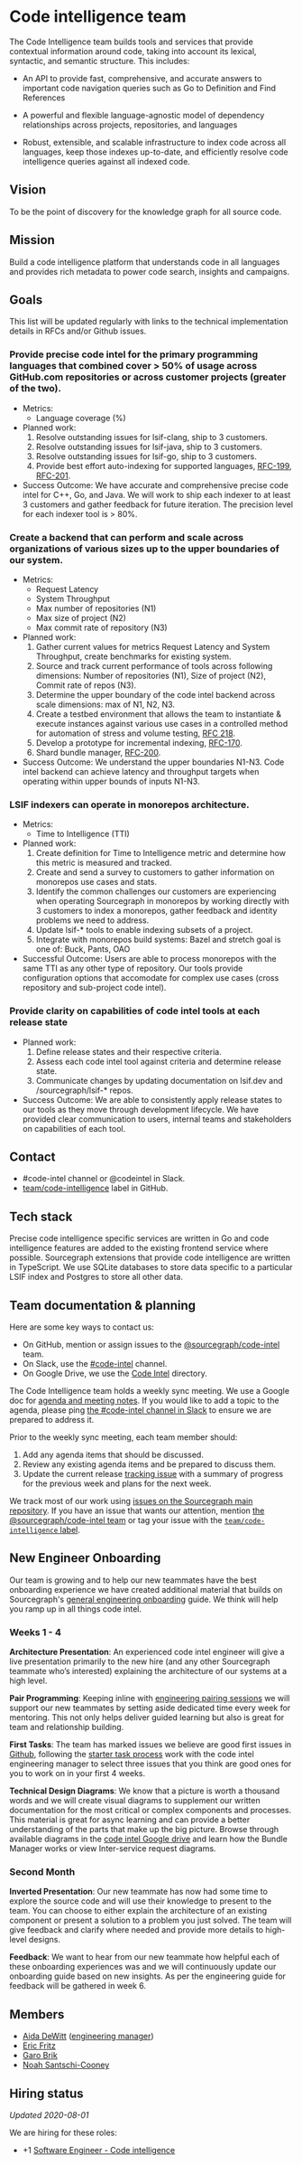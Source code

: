 # Code intelligence team

The Code Intelligence team builds tools and services that provide contextual information around code, taking into account its lexical, syntactic, and semantic structure. This includes:

- An API to provide fast, comprehensive, and accurate answers to important code navigation queries such as Go to Definition and Find References

- A powerful and flexible language-agnostic model of dependency relationships across projects, repositories, and languages

- Robust, extensible, and scalable infrastructure to index code across all languages, keep those indexes up-to-date, and efficiently resolve code intelligence queries against all indexed code.

## Vision

To be the point of discovery for the knowledge graph for all source code.

## Mission

Build a code intelligence platform that understands code in all languages and provides rich metadata to power code search, insights and campaigns. 

## Goals

This list will be updated regularly with links to the technical implementation details in RFCs and/or Github issues.

### Provide precise code intel for the primary programming languages that combined cover > 50% of usage across GitHub.com repositories or across customer projects (greater of the two).

- Metrics:
  - Language coverage (%)
- Planned work:
  1. Resolve outstanding issues for lsif-clang, ship to 3 customers.
  1. Resolve outstanding issues for lsif-java, ship to 3 customers. 
  1. Resolve outstanding issues for lsif-go, ship to 3 customers. 
  1. Provide best effort auto-indexing for supported languages, [RFC-199](https://docs.google.com/document/d/1rCduWqaLAbMu2s43RwJTBbRlhL6qS3oqq4iawiGdoVE/edit), [RFC-201](https://docs.google.com/document/d/1NPQs1s814LZjNXjPuavqC1N7hZR192DNtmSBmAeH9UY/edit).
- Success Outcome: We have accurate and comprehensive precise code intel for C++, Go, and Java. We will work to ship each indexer to at least 3 customers and gather feedback for future iteration. The precision level for each indexer tool is > 80%.

### Create a backend that can perform and scale across organizations of various sizes up to the upper boundaries of our system.

- Metrics:
  - Request Latency
  - System Throughput
  - Max number of repositories (N1)
  - Max size of project (N2)
  - Max commit rate of repository (N3)
- Planned work:
  1. Gather current values for metrics Request Latency and System Throughput, create benchmarks for existing system.
  1. Source and track current performance of tools across following dimensions: Number of repositories (N1), Size of project (N2), Commit rate of repos (N3).
  1. Determine the upper boundary of the code intel backend across scale dimensions: max of N1, N2, N3.
  1. Create a testbed environment that allows the team to instantiate & execute instances against various use cases in a controlled method for automation of stress and volume testing, [RFC 218](https://docs.google.com/document/d/1UitCAKefZLCewzDqxN787EsKDdepZ9Dqz1zXpdPFjgU/view).
  1. Develop a prototype for incremental indexing, [RFC-170](https://docs.google.com/document/d/1NPu0Vc7FpdoYwCrtpnu-8KB4OPbw7L0KBTqw96JVc8w/edit).
  1. Shard bundle manager, [RFC-200](https://docs.google.com/document/d/1IfkY9a6odfQmkjGtgJBFtPOUFuTwWryawFfVGRi8hO4/).
- Success Outcome: We understand the upper boundaries N1-N3. Code intel backend can achieve latency and throughput targets when operating within upper bounds of inputs N1-N3.

### LSIF indexers can operate in monorepos architecture.

- Metrics:
  - Time to Intelligence (TTI)
- Planned work:
  1. Create definition for Time to Intelligence metric and determine how this metric is measured and tracked.
  1. Create and send a survey to customers to gather information on monorepos use cases and stats.
  1. Identify the common challenges our customers are experiencing when operating Sourcegraph in monorepos by working directly with 3 customers to index a monorepos, gather feedback and identity problems we need to address.
  1. Update lsif-* tools to enable indexing subsets of a project.
  1. Integrate with monorepos build systems: Bazel and stretch goal is one of: Buck, Pants, OAO
- Successful Outcome: Users are able to process monorepos with the same TTI as any other type of repository. Our tools provide configuration options that accomodate for complex use cases (cross repository and sub-project code intel).

### Provide clarity on capabilities of code intel tools at each release state

- Planned work:
  1. Define release states and their respective criteria. 
  1. Assess each code intel tool against criteria and determine release state.
  1. Communicate changes by updating documentation on lsif.dev and /sourcegraph/lsif-* repos.
- Success Outcome: We are able to consistently apply release states to our tools as they move through development lifecycle. We have provided clear communication to users, internal teams and stakeholders on capabilities of each tool.

## Contact

- #code-intel channel or @codeintel in Slack.
- [team/code-intelligence](https://github.com/sourcegraph/sourcegraph/issues/new?labels=team/code-intelligence) label in GitHub.

## Tech stack

Precise code intelligence specific services are written in Go and code intelligence features are added to the existing frontend service where possible. Sourcegraph extensions that provide code intelligence are written in TypeScript. We use SQLite databases to store data specific to a particular LSIF index and Postgres to store all other data.

## Team documentation & planning

Here are some key ways to contact us:

- On GitHub, mention or assign issues to the [@sourcegraph/code-intel](https://github.com/orgs/sourcegraph/teams/code-intel) team.
- On Slack, use the [#code-intel](https://app.slack.com/client/T02FSM7DL/CHXHX7XAS) channel.
- On Google Drive, we use the [Code Intel](https://drive.google.com/drive/folders/1vKcW5EM4RBIuF8ZFvPM0G1FRwl_03RXK) directory.

The Code Intelligence team holds a weekly sync meeting.  We use a Google doc for [agenda and meeting notes](https://docs.google.com/document/d/1R4gXavKwajVRplHSy1ECn_ZHMoQZIwiGKqWWb2SdbUE/edit). If you would like to add a topic to the agenda, please ping [the #code-intel channel in Slack]( https://app.slack.com/client/T02FSM7DL/CHXHX7XAS) to ensure we are prepared to address it.

Prior to the weekly sync meeting, each team member should:

1. Add any agenda items that should be discussed.
2. Review any existing agenda items and be prepared to discuss them.
3. Update the current release [tracking issue](../tracking_issues.md) with a summary of progress for the previous week and plans for the next week.

We track most of our work using [issues on the Sourcegraph main repository](https://github.com/sourcegraph/sourcegraph/issues). If you have an issue that wants our attention, mention [the @sourcegraph/code-intel team](https://github.com/orgs/sourcegraph/teams/code-intel) or tag your issue with the [`team/code-intelligence` label](https://github.com/sourcegraph/sourcegraph/labels/team%2Fcode-intelligence).

## New Engineer Onboarding

Our team is growing and to help our new teammates have the best onboarding experience we have created additional material that builds on Sourcegraph's [general engineering onboarding](../onboarding.md) guide. We think will help you ramp up in all things code intel.

### Weeks 1 - 4

**Architecture Presentation**: An experienced code intel engineer will give a live presentation primarily to the new hire (and any other Sourcegraph teammate who’s interested) explaining the architecture of our systems at a high level.

**Pair Programming**: Keeping inline with [engineering pairing sessions](../onboarding.md#pairing-sessions) we will support our new teammates by setting aside dedicated time every week for mentoring. This not only helps deliver guided learning but also is great for team and relationship building.

**First Tasks**: The team has marked issues we believe are good first issues in [Github](https://github.com/sourcegraph/sourcegraph/issues?q=is%3Aopen+label%3A%22good+first+issue%22++label%3A%22team%2Fcode-intelligence%22), following the [starter task process](../onboarding.md#starter-tasks) work with the code intel engineering manager to select three issues that you think are good ones for you to work on in your first 4 weeks.

**Technical Design Diagrams**: We know that a picture is worth a thousand words and we will create visual diagrams to supplement our written documentation for the most critical or complex components and processes. This material is great for async learning and can provide a better understanding of the parts that make up the big picture. Browse through available diagrams in the [code intel Google drive](https://drive.google.com/drive/folders/1vKcW5EM4RBIuF8ZFvPM0G1FRwl_03RXK) and learn how the Bundle Manager works or view Inter-service request diagrams.

### Second Month

**Inverted Presentation**: Our new teammate has now had some time to explore the source code and will use their knowledge to present to the team. You can choose to either explain the architecture of an existing component or present a solution to a problem you just solved. The team will give feedback and clarify where needed and provide more details to high-level designs.

**Feedback**: We want to hear from our new teammate how helpful each of these onboarding experiences was and we will continuously update our onboarding guide based on new insights. As per the engineering guide for feedback will be gathered in week 6.

## Members

- [Aida DeWitt](../../../company/team/index.md#aida-dewitt-she-her) ([engineering manager](../roles.md#engineering-manager))
- [Eric Fritz](../../../company/team/index.md#eric-fritz-he-him) 
- [Garo Brik](../../../company/team/index.md#garo-brik-they-them)
- [Noah Santschi-Cooney](../../../company/team/index.md#noah-santschi-cooney-he-him)

## Hiring status

_Updated 2020-08-01_

We are hiring for these roles:

- +1 [Software Engineer - Code intelligence](https://github.com/sourcegraph/careers/blob/master/job-descriptions/software-engineer-code-intelligence.md)
